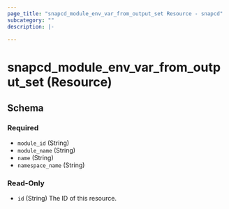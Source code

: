 ```yaml
---
page_title: "snapcd_module_env_var_from_output_set Resource - snapcd"
subcategory: ""
description: |-
  
---
```


# snapcd_module_env_var_from_output_set (Resource)






<!-- schema generated by tfplugindocs -->
## Schema

### Required

- `module_id` (String)
- `module_name` (String)
- `name` (String)
- `namespace_name` (String)

### Read-Only

- `id` (String) The ID of this resource.
